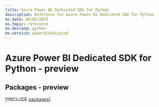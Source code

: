 ```yaml
---
title: Azure Power BI Dedicated SDK for Python
description: Reference for Azure Power BI Dedicated SDK for Python
ms.date: 04/03/2025
ms.topic: reference
ms.devlang: python
ms.service: powerbidedicated
---
```

# Azure Power BI Dedicated SDK for Python - preview
## Packages - preview
[!INCLUDE [packages](power-bi-dedicated-index.md)]